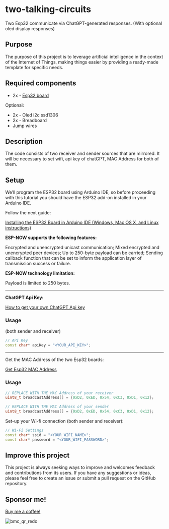 # two-talking-circuits
Two Esp32 communicate via ChatGPT-generated responses. (With optional oled display responses)

## Purpose
The purpose of this project is to leverage artificial intelligence in the context of the Internet of Things, making things easier by providing a ready-made template for specific needs.

## Required components

* 2x - [Esp32 board](http://esp32.net/)

  
Optional:
* 2x - Oled i2c ssd1306
* 2x - Breadboard
* Jump wires

## Description
The code consists of two receiver and sender sources that are mirrored. It will be necessary to set wifi, api key of chatGPT, MAC Address for both of them. 

## Setup
We’ll program the ESP32 board using Arduino IDE, so before proceeding with this tutorial you should have the ESP32 add-on installed in your Arduino IDE. 

Follow the next guide:


[Installing the ESP32 Board in Arduino IDE (Windows, Mac OS X, and Linux instructions)](https://randomnerdtutorials.com/installing-the-esp32-board-in-arduino-ide-windows-instructions/)

**ESP-NOW supports the following features:**

Encrypted and unencrypted unicast communication;
Mixed encrypted and unencrypted peer devices;
Up to 250-byte payload can be carried;
Sending callback function that can be set to inform the application layer of transmission success or failure.

**ESP-NOW technology limitation:**

Payload is limited to 250 bytes.

---

**ChatGPT Api Key:**

[How to get your own ChatGPT Api key](https://tfthacker.medium.com/how-to-get-your-own-api-key-for-using-openai-chatgpt-in-obsidian-41b7dd71f8d3)

### Usage

(both sender and receiver)

```ino
// API Key
const char* apiKey = "<YOUR_API_KEY>";
```
---

Get the MAC Address of the two Esp32 boards:

[Get Esp32 MAC Address](https://randomnerdtutorials.com/get-change-esp32-esp8266-mac-address-arduino/)

### Usage
```ino
// REPLACE WITH THE MAC Address of your receiver
uint8_t broadcastAddress[] = {0xD2, 0xED, 0x54, 0xC3, 0xD1, 0x12};
```
```ino
// REPLACE WITH THE MAC Address of your sender
uint8_t broadcastAddress[] = {0xD2, 0xED, 0x54, 0xC3, 0xD1, 0x12};
```

Set-up your Wi-fi connection (both sender and receiver):

```ino
// Wi-Fi Settings
const char* ssid = "<YOUR_WIFI_NAME>";
const char* password = "<YOUR_WIFI_PASSWORD>";
```

## Improve this project
This project is always seeking ways to improve and welcomes feedback and contributions from its users. If you have any suggestions or ideas, please feel free to create an issue or submit a pull request on the GitHub repository.

## Sponsor me!
[Buy me a coffee!](https://bmc.link/robibl95)

![bmc_qr_redo](https://github.com/RobertoBellarosa95/two-talking-circuits/assets/37309982/e417df40-fb40-42a4-9d27-6785f42f5416)

